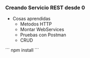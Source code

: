 


### Creando Servicio REST desde 0

- Cosas aprendidas
    * Metodos HTTP
    * Montar WebServices
    * Pruebas con Postman
    * CRUD

´´´
npm install
´´´
